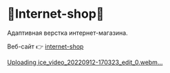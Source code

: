 # 🚤Internet-shop🚤

Адаптивная верстка интернет-магазина.

Веб-сайт 👉 [internet-shop](https://internet-shop-six.vercel.app/)

[Uploading ice_video_20220912-170323_edit_0.webm…]()
